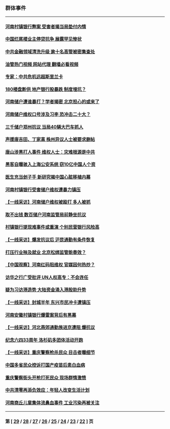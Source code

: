 ### 群体事件
---
#### [河南村镇银行弊案 受害者揭当局垫付内情](../../pages/ncid279/n13791990.md?07312045) 
#### [中国烂尾楼业主停贷抗争 展露罕见惨状](../../pages/ncid279/n13787794.md?07312045) 
#### [中共金融领域清洗升级 逾十名高管被密集查处](../../pages/ncid279/n13782694.md?07312045) 
#### [油管热门视频 网站代理 翻墙必看视频](http://209.222.30.114:81/youtube.html?07312045)
#### [专家：中共危机远超斯里兰卡](../../pages/ncid279/n13782248.md?07312045) 
#### [180楼盘断供 地产银行股暴跌 制度埋坑？](../../pages/ncid279/n13780778.md?07312045) 
#### [河南储户遭谁暴打？学者揭密 北京担心的或来了](../../pages/ncid279/n13779407.md?07312045) 
#### [河南储户维权口号涉及习李 恐冲击二十大？](../../pages/ncid279/n13778148.md?07312045) 
#### [三千储户郑州抗议 当局40辆大巴车抓人](../../pages/ncid279/n13777593.md?07312045) 
#### [声援唐吉田、丁家喜 株州异议人士被要求删帖](../../pages/ncid279/n13775534.md?07312045) 
#### [唐山涉黑打人事件 维权人士：灾难根源是中共](../../pages/ncid279/n13773534.md?07312045) 
#### [黑客自曝骇入上海公安系统 窃10亿中国人个资](../../pages/ncid279/n13773395.md?07312045) 
#### [医生充当刽子手 新研究揭中国心脏移植内幕](../../pages/ncid279/n13772291.md?07312045) 
#### [河南村镇银行受害储户维权遭暴力镇压](../../pages/ncid279/n13770841.md?07312045) 
#### [【一线采访】河南储户维权被殴打 多人被抓](../../pages/ncid279/n13768629.md?07312045) 
#### [取不出钱 数百储户河南监管局前静坐抗议](../../pages/ncid279/n13767198.md?07312045) 
#### [村镇银行提现难事件或重演 个别民营银行风险高](../../pages/ncid279/n13764495.md?07312045) 
#### [【一线采访】爆发抗议后 沪昆通勤有条件恢复](../../pages/ncid279/n13763504.md?07312045) 
#### [打压行业殃及就业 北京松绑监管能奏效？](../../pages/ncid279/n13761130.md?07312045) 
#### [【中国观察】河南红码阻维权 官媒因何热炒？](../../pages/ncid279/n13760146.md?07312045) 
#### [访华之行广受批评 UN人权高专：不会连任](../../pages/ncid279/n13758655.md?07312045) 
#### [疑为习访港造势 大陆资金涌入港股助升势](../../pages/ncid279/n13756127.md?07312045) 
#### [【一线采访】封城半年 东兴市民冲卡遭镇压](../../pages/ncid279/n13754277.md?07312045) 
#### [河南安徽村镇银行爆雷案背后有黑幕](../../pages/ncid279/n13754230.md?07312045) 
#### [【一线采访】河北燕郊通勤族进京遭阻 爆抗议](../../pages/ncid279/n13749999.md?07312045) 
#### [纪念六四33周年 洛杉矶多团体活动开跑](../../pages/ncid279/n13749760.md?07312045) 
#### [【一线采访】重庆警察枪杀民众 目击者曝细节](../../pages/ncid279/n13749360.md?07312045) 
#### [中国多省民众控诉打国产疫苗后患白血病](../../pages/ncid279/n13748740.md?07312045) 
#### [重庆警察街头开枪打死民众 现场群情激愤](../../pages/ncid279/n13749070.md?07312045) 
#### [中共清零再添负效应：年轻人改变生活计划](../../pages/ncid279/n13748102.md?07312045) 
#### [河南商丘儿童集体流鼻血事件 工业污染再被关注](../../pages/ncid279/n13747065.md?07312045) 

---
#### 第 [ [29](./29.md?07312045) / [28](./28.md?07312045) / [27](./27.md?07312045) / [26](./26.md?07312045) / [25](./25.md?07312045) / [24](./24.md?07312045) / [23](./23.md?07312045) / [22](./22.md?07312045) ] 页
